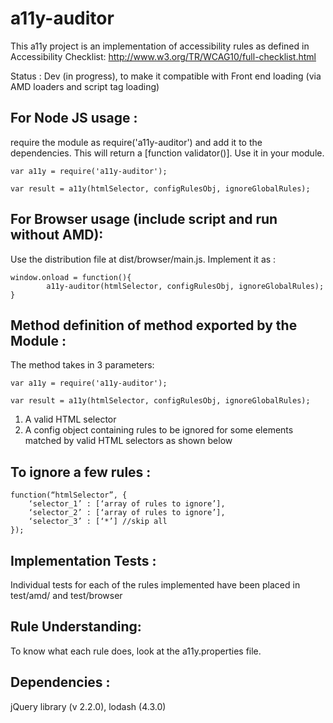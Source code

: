 # a11y-auditor

This a11y project is an implementation of accessibility rules as defined in
Accessibility Checklist:
http://www.w3.org/TR/WCAG10/full-checklist.html

Status : Dev (in progress), to make it compatible with Front end loading (via AMD loaders and script tag loading)


For Node JS usage :
---------------------------------------------------------
require the module as require('a11y-auditor') and add it to the dependencies. This will return a [function validator()]. Use it in your module.

```
var a11y = require('a11y-auditor');

var result = a11y(htmlSelector, configRulesObj, ignoreGlobalRules);
```


For Browser usage (include script and run without AMD):
---------------------------------------------------------
Use the distribution file at dist/browser/main.js. Implement it as :

```
window.onload = function(){
		a11y-auditor(htmlSelector, configRulesObj, ignoreGlobalRules);
}
```

Method definition of method exported by the Module :
--------------------------------------------------

The method takes in 3 parameters:

```
var a11y = require('a11y-auditor');

var result = a11y(htmlSelector, configRulesObj, ignoreGlobalRules);

```

1. A valid HTML selector
2. A config object containing rules to be ignored for some elements matched by valid HTML selectors as shown below


To ignore a few rules :
-----------------------


```
function(“htmlSelector”, {
	‘selector_1’ : [‘array of rules to ignore’],
	‘selector_2’ : [‘array of rules to ignore’],
	‘selector_3’ : [‘*’] //skip all
});
```


Implementation Tests :
--------------------

Individual tests for each of the rules implemented have been placed in test/amd/ and test/browser


Rule Understanding:
--------------------

To know what each rule does, look at the a11y.properties file.


Dependencies :
--------------------

jQuery library (v 2.2.0), lodash (4.3.0)
